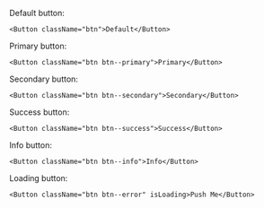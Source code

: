 Default button:

    <Button className="btn">Default</Button>

Primary button:

    <Button className="btn btn--primary">Primary</Button>

Secondary button:

    <Button className="btn btn--secondary">Secondary</Button>

Success button:

    <Button className="btn btn--success">Success</Button>

Info button:

    <Button className="btn btn--info">Info</Button>

Loading button:

    <Button className="btn btn--error" isLoading>Push Me</Button>
